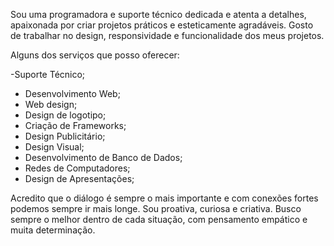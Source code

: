 Sou uma programadora e suporte técnico dedicada e atenta a detalhes, apaixonada por criar projetos práticos e esteticamente agradáveis. Gosto de trabalhar no design, responsividade e funcionalidade dos meus projetos.

Alguns dos serviços que posso oferecer:

-Suporte Técnico;
- Desenvolvimento Web;
- Web design;
- Design de logotipo;
- Criação de Frameworks;
- Design Publicitário;
- Design Visual;
- Desenvolvimento de Banco de Dados;
- Redes de Computadores;
- Design de Apresentações;

Acredito que o diálogo é sempre o mais importante e com conexões fortes podemos sempre ir mais longe. Sou proativa, curiosa e criativa. Busco sempre o melhor dentro de cada situação, com pensamento empático e muita determinação.
